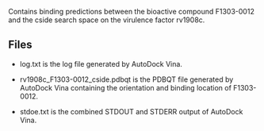 Contains binding predictions between the bioactive compound F1303-0012 and the cside search space on the virulence factor rv1908c.

## Files

- log.txt is the log file generated by AutoDock Vina.

- rv1908c_F1303-0012_cside.pdbqt is the PDBQT file generated by AutoDock Vina containing the orientation and binding location of F1303-0012.

- stdoe.txt is the combined STDOUT and STDERR output of AutoDock Vina.

